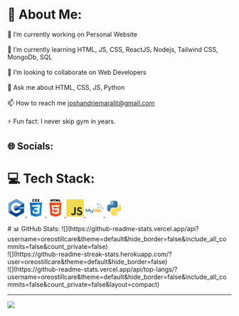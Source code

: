 # 💫 About Me:
🔭 I’m currently working on Personal Website<br><br>🌱 I’m currently learning  HTML, JS, CSS, ReactJS, Nodejs, Tailwind CSS, MongoDb, SQL<br><br>👯 I’m looking to collaborate on  Web Developers<br><br>💬 Ask me about HTML, CSS, JS, Python<br><br>📫 How to reach me joshandriemaralit@gmail.com<br><br>⚡ Fun fact: I never skip gym in years.


## 🌐 Socials:


# 💻 Tech Stack:
<p align="left"> <a href="https://www.w3schools.com/cpp/" target="_blank" rel="noreferrer"> <img src="https://raw.githubusercontent.com/devicons/devicon/master/icons/cplusplus/cplusplus-original.svg" alt="cplusplus" width="40" height="40"/> </a> <a href="https://www.w3schools.com/css/" target="_blank" rel="noreferrer"> <img src="https://raw.githubusercontent.com/devicons/devicon/master/icons/css3/css3-original-wordmark.svg" alt="css3" width="40" height="40"/> </a> <a href="https://www.w3.org/html/" target="_blank" rel="noreferrer"> <img src="https://raw.githubusercontent.com/devicons/devicon/master/icons/html5/html5-original-wordmark.svg" alt="html5" width="40" height="40"/> </a> <a href="https://developer.mozilla.org/en-US/docs/Web/JavaScript" target="_blank" rel="noreferrer"> <img src="https://raw.githubusercontent.com/devicons/devicon/master/icons/javascript/javascript-original.svg" alt="javascript" width="40" height="40"/> </a> <a href="https://www.mysql.com/" target="_blank" rel="noreferrer"> <img src="https://raw.githubusercontent.com/devicons/devicon/master/icons/mysql/mysql-original-wordmark.svg" alt="mysql" width="40" height="40"/> </a> <a href="https://www.python.org" target="_blank" rel="noreferrer"> <img src="https://raw.githubusercontent.com/devicons/devicon/master/icons/python/python-original.svg" alt="python" width="40" height="40"/> </a> </p>
# 📊 GitHub Stats:
![](https://github-readme-stats.vercel.app/api?username=oreostillcare&theme=default&hide_border=false&include_all_commits=false&count_private=false)<br/>
![](https://github-readme-streak-stats.herokuapp.com/?user=oreostillcare&theme=default&hide_border=false)<br/>
![](https://github-readme-stats.vercel.app/api/top-langs/?username=oreostillcare&theme=default&hide_border=false&include_all_commits=false&count_private=false&layout=compact)

---
[![](https://visitcount.itsvg.in/api?id=oreostillcare&icon=0&color=0)](https://visitcount.itsvg.in)

<!-- Proudly created with GPRM ( https://gprm.itsvg.in ) -->
